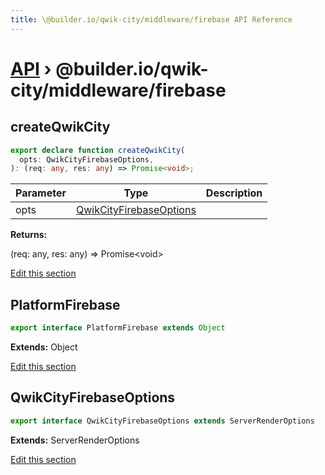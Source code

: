 ```yaml
---
title: \@builder.io/qwik-city/middleware/firebase API Reference
---
```


# [API](/api) &rsaquo; @builder.io/qwik-city/middleware/firebase

## createQwikCity

```typescript
export declare function createQwikCity(
  opts: QwikCityFirebaseOptions,
): (req: any, res: any) => Promise<void>;
```

| Parameter | Type                                                | Description |
| --------- | --------------------------------------------------- | ----------- |
| opts      | [QwikCityFirebaseOptions](#qwikcityfirebaseoptions) |             |

**Returns:**

(req: any, res: any) =&gt; Promise&lt;void&gt;

[Edit this section](https://github.com/BuilderIO/qwik/tree/main/packages/qwik-city/middleware/firebase/index.ts)

## PlatformFirebase

```typescript
export interface PlatformFirebase extends Object
```

**Extends:** Object

[Edit this section](https://github.com/BuilderIO/qwik/tree/main/packages/qwik-city/middleware/firebase/index.ts)

## QwikCityFirebaseOptions

```typescript
export interface QwikCityFirebaseOptions extends ServerRenderOptions
```

**Extends:** ServerRenderOptions

[Edit this section](https://github.com/BuilderIO/qwik/tree/main/packages/qwik-city/middleware/firebase/index.ts)
